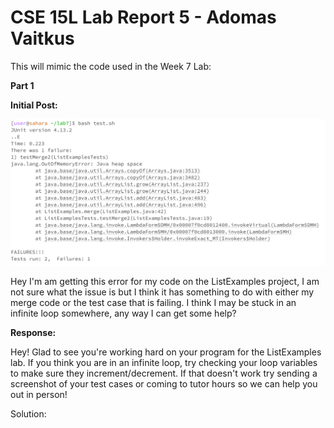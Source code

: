 # CSE 15L Lab Report 5   - Adomas Vaitkus

This will mimic the code used in the Week 7 Lab:

**Part 1**

**Initial Post:**

![Image](LabReport5-SS1.png)

Hey I'm am getting this error for my code on the ListExamples project, I am not sure what the issue is but I think it has something to do with either my merge code or the test case that is failing. I think I may be stuck in an infinite loop somewhere, any way I can get some help?


**Response:**

Hey! Glad to see you're working hard on your program for the ListExamples lab. If you think you are in an infinite loop, try checking your loop variables to make sure they increment/decrement. If that doesn't work try sending a screenshot of your test cases or coming to tutor hours so we can help you out in person!


Solution:

